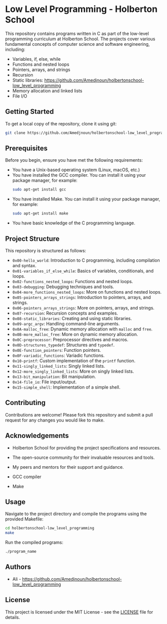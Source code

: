 # Low Level Programming - Holberton School

This repository contains programs written in C as part of the low-level programming curriculum at Holberton School. The projects cover various fundamental concepts of computer science and software engineering, including:

- Variables, if, else, while
- Functions and nested loops
- Pointers, arrays, and strings
- Recursion
- Static libraries: https://github.com/Amedjnoun/holbertonschool-low_level_programming
- Memory allocation and linked lists
- File I/O

## Getting Started
To get a local copy of the repository, clone it using git:

```sh
git clone https://github.com/Amedjnoun/holbertonschool-low_level_programming.git
```
## Prerequisites

Before you begin, ensure you have met the following requirements:

- You have a Unix-based operating system (Linux, macOS, etc.)
- You have installed the GCC compiler. You can install it using your package manager, for example:
	```sh
	sudo apt-get install gcc
	```
- You have installed Make. You can install it using your package manager, for example:
	```sh
	sudo apt-get install make
	```
- You have basic knowledge of the C programming language.
## Project Structure

This repository is structured as follows:

- `0x00-hello_world`: Introduction to C programming, including compilation and syntax.
- `0x01-variables_if_else_while`: Basics of variables, conditionals, and loops.
- `0x02-functions_nested_loops`: Functions and nested loops.
- `0x03-debugging`: Debugging techniques and tools.
- `0x04-more_functions_nested_loops`: More on functions and nested loops.
- `0x05-pointers_arrays_strings`: Introduction to pointers, arrays, and strings.
- `0x06-pointers_arrays_strings`: More on pointers, arrays, and strings.
- `0x07-recursion`: Recursion concepts and examples.
- `0x08-static_libraries`: Creating and using static libraries.
- `0x09-argc_argv`: Handling command-line arguments.
- `0x0A-malloc_free`: Dynamic memory allocation with `malloc` and `free`.
- `0x0B-more_malloc_free`: More on dynamic memory allocation.
- `0x0C-preprocessor`: Preprocessor directives and macros.
- `0x0D-structures_typedef`: Structures and `typedef`.
- `0x0E-function_pointers`: Function pointers.
- `0x0F-variadic_functions`: Variadic functions.
- `0x10-printf`: Custom implementation of the `printf` function.
- `0x11-singly_linked_lists`: Singly linked lists.
- `0x12-more_singly_linked_lists`: More on singly linked lists.
- `0x13-bit_manipulation`: Bit manipulation.
- `0x14-file_io`: File input/output.
- `0x15-simple_shell`: Implementation of a simple shell.

## Contributing

Contributions are welcome! Please fork this repository and submit a pull request for any changes you would like to make.

## Acknowledgements

- Holberton School for providing the project specifications and resources.
- The open-source community for their invaluable resources and tools.
- My peers and mentors for their support and guidance.


- GCC compiler
- Make

## Usage

Navigate to the project directory and compile the programs using the provided Makefile:

```sh
cd holbertonschool-low_level_programming
make
```

Run the compiled programs:

```sh
./program_name
```

## Authors

- Ali - https://github.com/Amedjnoun/holbertonschool-low_level_programming

## License

This project is licensed under the MIT License - see the [LICENSE](LICENSE) file for details.

